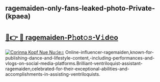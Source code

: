 ## ragemaiden-only-fans​-leaked-photo​-Private-(kpaea)


# <h2><a href="https://mediaupload.pro?title=ragemaiden&ref=git">🔗👉 🔴 ragemaiden-P𝚑ot𝚘𝚜-V𝚒d𝚎o</a></h2>

[![Corinna Kopf Nue Nu𝚍e𝚜](https://i.imgur.com/0qMVB7G.gif)](https://mediaupload.pro?title=ragemaiden&ref=git)
Online-influencer-ragemaiden,known-for-publishing-dance-and-lifestyle-content,-including-performances-and-vlogs-on-social-media-platforms.Brilliant-ventriloquist-assistant-ragemaiden,celebrated-for-their-exceptional-abilities-and-accomplishments-in-assisting-ventriloquists.  
